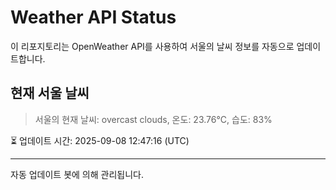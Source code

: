 
# Weather API Status

이 리포지토리는 OpenWeather API를 사용하여 서울의 날씨 정보를 자동으로 업데이트합니다.

## 현재 서울 날씨
> 서울의 현재 날씨: overcast clouds, 온도: 23.76°C, 습도: 83%

⏳ 업데이트 시간: 2025-09-08 12:47:16 (UTC)

---
자동 업데이트 봇에 의해 관리됩니다.
